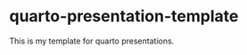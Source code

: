 
# quarto-presentation-template

<!-- badges: start -->
<!-- badges: end -->

This is my template for quarto presentations.

